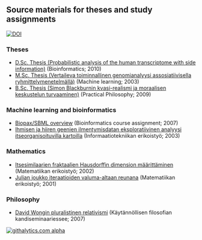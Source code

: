 ## Source materials for theses and study assignments 

[![DOI](https://zenodo.org/badge/4203/antagomir/thesis.png)](https://github.com/antagomir/thesis)

### Theses

* [D.Sc. Thesis (Probabilistic analysis of the human transcriptome with side information)](phd10) (Bioinformatics; 2010)
* [M.Sc. Thesis (Vertaileva toiminnallinen genomianalyysi assosiatiivisella ryhmittelymenetelmällä)](msc03) (Machine learning; 2003)
* [B.Sc. Thesis (Simon Blackburnin kvasi-realismi ja moraalisen keskustelun turvaaminen)](bsc09) (Practical Philosophy; 2009)

### Machine learning and bioinformatics
* [Biopax/SBML overview](biopaxsbml07) (Bioinformatics course assignment; 2007)
* [Ihmisen ja hiiren geenien ilmentymisdatan eksploratiivinen analyysi itseorganisoituvilla kartoilla](som03) (Informaatiotekniikan erikoistyö; 2003)

### Mathematics

* [Itsesimilaarien fraktaalien Hausdorffin dimension määrittäminen](hausdorff02) (Matematiikan erikoistyö; 2002)
* [Julian joukko iteraatioiden valuma-altaan reunana](julia01) (Matematiikan erikoistyö; 2001)

### Philosophy

* [David Wongin pluralistinen relativismi](wong07) (Käytännöllisen filosofian kandiseminaariessee; 2007)



[![githalytics.com
alpha](https://cruel-carlota.pagodabox.com/717964a37ad2b4e2efab6d97fac1b7b8
"githalytics.com")](http://githalytics.com/antagomir/thesis)